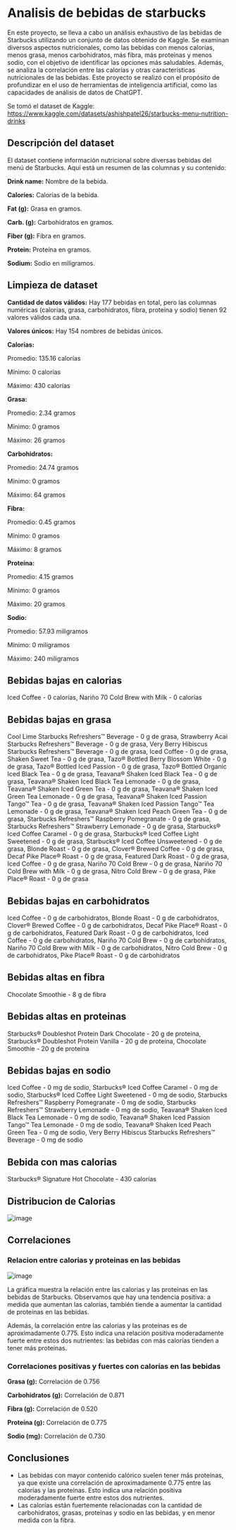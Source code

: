 # Analisis de bebidas de starbucks

En este proyecto, se lleva a cabo un análisis exhaustivo de las bebidas de Starbucks utilizando un conjunto de datos obtenido de Kaggle. Se examinan diversos aspectos nutricionales, como las bebidas con menos calorías, menos grasa, menos carbohidratos, más fibra, más proteínas y menos sodio, con el objetivo de identificar las opciones más saludables. Además, se analiza la correlación entre las calorías y otras características nutricionales de las bebidas. Este proyecto se realizó con el propósito de profundizar en el uso de herramientas de inteligencia artificial, como las capacidades de análisis de datos de ChatGPT.

Se tomó el dataset de Kaggle: https://www.kaggle.com/datasets/ashishpatel26/starbucks-menu-nutrition-drinks

<h2>Descripción del dataset</h2>

El dataset contiene información nutricional sobre diversas bebidas del menú de Starbucks. Aquí está un resumen de las columnas y su contenido:

<strong>Drink name:</strong> Nombre de la bebida.

<strong>Calories:</strong> Calorías de la bebida.

<strong>Fat (g):</strong> Grasa en gramos.

<strong>Carb. (g):</strong> Carbohidratos en gramos.

<strong>Fiber (g):</strong> Fibra en gramos.

<strong>Protein:</strong> Proteína en gramos.

<strong>Sodium:</strong> Sodio en miligramos.

<h2>Limpieza de dataset</h2>

<strong>Cantidad de datos válidos:</strong> Hay 177 bebidas en total, pero las columnas numéricas (calorías, grasa, carbohidratos, fibra, proteína y sodio) tienen 92 valores válidos cada una.

<strong>Valores únicos:</strong> Hay 154 nombres de bebidas únicos.

<strong>Calorías:</strong>

Promedio: 135.16 calorías

Mínimo: 0 calorías

Máximo: 430 calorías

<strong>Grasa:</strong>

Promedio: 2.34 gramos

Mínimo: 0 gramos

Máximo: 26 gramos

<strong>Carbohidratos:</strong>

Promedio: 24.74 gramos

Mínimo: 0 gramos

Máximo: 64 gramos

<strong>Fibra:</strong>

Promedio: 0.45 gramos

Mínimo: 0 gramos

Máximo: 8 gramos

<strong>Proteína:</strong>

Promedio: 4.15 gramos

Mínimo: 0 gramos

Máximo: 20 gramos

<strong>Sodio:</strong>

Promedio: 57.93 miligramos

Mínimo: 0 miligramos

Máximo: 240 miligramos

<h2>Bebidas bajas en calorias</h2>

Iced Coffee - 0 calorías, Nariño 70 Cold Brew with Milk - 0 calorías

<h2>Bebidas bajas en grasa</h2>

Cool Lime Starbucks Refreshers™ Beverage - 0 g de grasa, Strawberry Acai Starbucks Refreshers™ Beverage - 0 g de grasa, Very Berry Hibiscus Starbucks Refreshers™ Beverage - 0 g de grasa, Iced Coffee - 0 g de grasa, Shaken Sweet Tea - 0 g de grasa, Tazo® Bottled Berry Blossom White - 0 g de grasa, Tazo® Bottled Iced Passion - 0 g de grasa, Tazo® Bottled Organic Iced Black Tea - 0 g de grasa, Teavana® Shaken Iced Black Tea - 0 g de grasa, Teavana® Shaken Iced Black Tea Lemonade - 0 g de grasa, Teavana® Shaken Iced Green Tea - 0 g de grasa, Teavana® Shaken Iced Green Tea Lemonade - 0 g de grasa, Teavana® Shaken Iced Passion Tango™ Tea - 0 g de grasa, Teavana® Shaken Iced Passion Tango™ Tea Lemonade - 0 g de grasa, Teavana® Shaken Iced Peach Green Tea - 0 g de grasa, Starbucks Refreshers™ Raspberry Pomegranate - 0 g de grasa, Starbucks Refreshers™ Strawberry Lemonade - 0 g de grasa, Starbucks® Iced Coffee Caramel - 0 g de grasa, Starbucks® Iced Coffee Light Sweetened - 0 g de grasa, Starbucks® Iced Coffee Unsweetened - 0 g de grasa, Blonde Roast - 0 g de grasa, Clover® Brewed Coffee - 0 g de grasa, Decaf Pike Place® Roast - 0 g de grasa, Featured Dark Roast - 0 g de grasa, Iced Coffee - 0 g de grasa, Nariño 70 Cold Brew - 0 g de grasa, Nariño 70 Cold Brew with Milk - 0 g de grasa, Nitro Cold Brew - 0 g de grasa, Pike Place® Roast - 0 g de grasa

<h2>Bebidas bajas en carbohidratos</h2>

Iced Coffee - 0 g de carbohidratos, Blonde Roast - 0 g de carbohidratos, Clover® Brewed Coffee - 0 g de carbohidratos, Decaf Pike Place® Roast - 0 g de carbohidratos, Featured Dark Roast - 0 g de carbohidratos, Iced Coffee - 0 g de carbohidratos, Nariño 70 Cold Brew - 0 g de carbohidratos, Nariño 70 Cold Brew with Milk - 0 g de carbohidratos, Nitro Cold Brew - 0 g de carbohidratos, Pike Place® Roast - 0 g de carbohidratos

<h2>Bebidas altas en fibra</h2>

Chocolate Smoothie - 8 g de fibra

<h2>Bebidas altas en proteinas</h2>

Starbucks® Doubleshot Protein Dark Chocolate - 20 g de proteína, Starbucks® Doubleshot Protein Vanilla - 20 g de proteína, Chocolate Smoothie - 20 g de proteína

<h2>Bebidas bajas en sodio</h2>

Iced Coffee - 0 mg de sodio, Starbucks® Iced Coffee Caramel - 0 mg de sodio, Starbucks® Iced Coffee Light Sweetened - 0 mg de sodio, Starbucks Refreshers™ Raspberry Pomegranate - 0 mg de sodio, Starbucks Refreshers™ Strawberry Lemonade - 0 mg de sodio, Teavana® Shaken Iced Black Tea Lemonade - 0 mg de sodio, Teavana® Shaken Iced Passion Tango™ Tea Lemonade - 0 mg de sodio, Teavana® Shaken Iced Peach Green Tea - 0 mg de sodio, Very Berry Hibiscus Starbucks Refreshers™ Beverage - 0 mg de sodio

<h2>Bebida con mas calorias</h2>

Starbucks® Signature Hot Chocolate - 430 calorías

<h2>Distribucion de Calorias</h2>

![image](https://github.com/mstovarh/analisis-de-bebidas-de-starbucks/assets/107591274/b9aabfb7-747b-46b2-a6c2-45a3818aee19)

<h2>Correlaciones</h2>

<h3>Relacion entre calorias y proteinas en las bebidas</h3>

![image](https://github.com/mstovarh/analisis-de-bebidas-de-starbucks/assets/107591274/a52c4d87-9a93-43df-b5d4-ea8204359115)

La gráfica muestra la relación entre las calorías y las proteínas en las bebidas de Starbucks. Observamos que hay una tendencia positiva: a medida que aumentan las calorías, también tiende a aumentar la cantidad de proteínas en las bebidas.

Además, la correlación entre las calorías y las proteínas es de aproximadamente 0.775. Esto indica una relación positiva moderadamente fuerte entre estos dos nutrientes: las bebidas con más calorías tienden a tener más proteínas.

<h3>Correlaciones positivas y fuertes con calorías en las bebidas</h3>

<strong>Grasa (g):</strong> Correlación de 0.756

<strong>Carbohidratos (g):</strong> Correlación de 0.871

<strong>Fibra (g):</strong> Correlación de 0.520

<strong>Proteína (g):</strong> Correlación de 0.775

<strong>Sodio (mg):</strong> Correlación de 0.730

<h2>Conclusiones</h2>

-  Las bebidas con mayor contenido calórico suelen tener más proteínas, ya que existe una correlación de aproximadamente 0.775 entre las calorías y las proteínas. Esto indica una relación positiva moderadamente fuerte entre estos dos nutrientes.
- Las calorías están fuertemente relacionadas con la cantidad de carbohidratos, grasas, proteínas y sodio en las bebidas, y en menor medida con la fibra.
